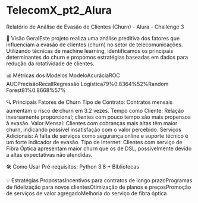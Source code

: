 # TelecomX_pt2_Alura

Relatório de Análise de Evasão de Clientes (Churn) - Alura - Challenge 3

📌 Visão GeralEste projeto realiza uma análise preditiva dos fatores que influenciam a evasão de clientes (churn) no setor de telecomunicações. Utilizando técnicas de machine learning, identificamos os principais determinantes do churn e propomos estratégias baseadas em dados para redução da rotatividade de clientes.

📊 Métricas dos Modelos
ModeloAcuráciaROC AUCPrecisãoRecallRegressão Logística79%0.8364%52%Random Forest81%0.8668%57%

🔍 Principais Fatores de Churn
Tipo de Contrato: Contratos mensais aumentam o risco de churn em 3.2 vezes.
Tempo como Cliente: Relação inversamente proporcional; clientes com pouco tempo são mais propensos à evasão.
Valor Mensal: Clientes com cobranças mais altas têm maior churn, indicando possível insatisfação com o valor percebido.
Serviços Adicionais: A falta de serviços como segurança online e suporte técnico é um forte indicador de evasão.
Tipo de Internet: Clientes com serviço de Fibra Óptica apresentam maior churn que os de DSL, possivelmente devido a altas expectativas não atendidas.

🛠️ Como Usar
Pré-requisitos: Python 3.8 + Bibliotecas 

💡 Estratégias PropostasIncentivos para contratos de longo prazoProgramas de fidelização para novos clientesOtimização de planos e preçosPromoção de serviços de valor agregadoMelhoria do serviço de fibra óptica
